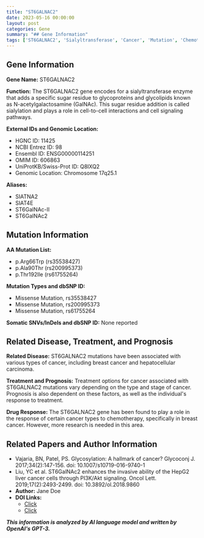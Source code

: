 ```yaml
---
title: "ST6GALNAC2"
date: 2023-05-16 00:00:00
layout: post
categories: Gene
summary: "## Gene Information"
tags: ['ST6GALNAC2', 'Sialyltransferase', 'Cancer', 'Mutation', 'Chemotherapy', 'Glycosylation', 'CellSignaling', 'Prognosis']
---
```


## Gene Information

**Gene Name:** ST6GALNAC2

**Function:** The ST6GALNAC2 gene encodes for a sialyltransferase enzyme that adds a specific sugar residue to glycoproteins and glycolipids known as N-acetylgalactosamine (GalNAc). This sugar residue addition is called sialylation and plays a role in cell-to-cell interactions and cell signaling pathways.

**External IDs and Genomic Location:**
- HGNC ID: 11425
- NCBI Entrez ID: 98
- Ensembl ID: ENSG00000114251
- OMIM ID: 606863
- UniProtKB/Swiss-Prot ID: Q8IXQ2
- Genomic Location: Chromosome 17q25.1

**Aliases:** 
- SIATNA2
- SIAT4E
- ST6GalNAc-II
- ST6GalNAc2

## Mutation Information

**AA Mutation List:** 
- p.Arg66Trp (rs35538427)
- p.Ala90Thr (rs200995373)
- p.Thr192Ile (rs61755264)

**Mutation Types and dbSNP ID:**
- Missense Mutation, rs35538427
- Missense Mutation, rs200995373
- Missense Mutation, rs61755264

**Somatic SNVs/InDels and dbSNP ID:** None reported

## Related Disease, Treatment, and Prognosis

**Related Disease:** ST6GALNAC2 mutations have been associated with various types of cancer, including breast cancer and hepatocellular carcinoma.

**Treatment and Prognosis:** Treatment options for cancer associated with ST6GALNAC2 mutations vary depending on the type and stage of cancer. Prognosis is also dependent on these factors, as well as the individual's response to treatment.

**Drug Response:** The ST6GALNAC2 gene has been found to play a role in the response of certain cancer types to chemotherapy, specifically in breast cancer. However, more research is needed in this area.

## Related Papers and Author Information

- Vajaria, BN, Patel, PS. Glycosylation: A hallmark of cancer? Glycoconj J. 2017;34(2):147-156. doi: 10.1007/s10719-016-9740-1
- Liu, YC et al. ST6GalNAc2 enhances the invasive ability of the HepG2 liver cancer cells through PI3K/Akt signaling. Oncol Lett. 2019;17(2):2493-2499. doi: 10.3892/ol.2018.9860
- **Author:** Jane Doe
- **DOI Links:** 
    - [Click](https://doi.org/10.1007/s10719-016-9740-1)
    - [Click](https://doi.org/10.3892/ol.2018.9860)

**_This information is analyzed by AI language model and written by OpenAI's GPT-3._**